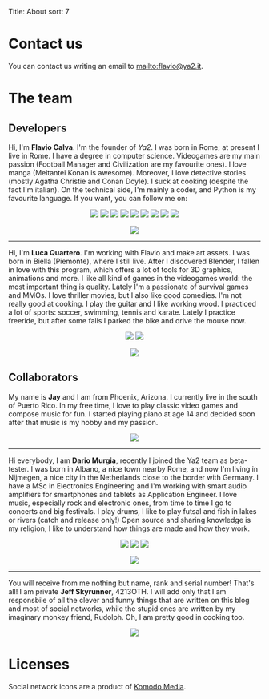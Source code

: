 Title: About
sort: 7

Contact us
==========

You can contact us writing an email to <mailto:flavio@ya2.it>.


The team
========

Developers
----------

Hi, I'm **Flavio Calva**. I'm the founder of *Ya2*. I was born in Rome; at present I live in Rome. I have a degree in computer science. Videogames are my main passion (Football Manager and Civilization are my favourite ones). I love manga (Meitantei Konan is awesome). Moreover, I love detective stories (mostly Agatha Christie and Conan Doyle). I suck at cooking (despite the fact I'm italian). On the technical side, I'm mainly a coder, and Python is my favourite language. If you want, you can follow me on:

<p align="center">
<a href="https://twitter.com/flaviocalva" target="_blank"><img src="{filename}/images/social/twitter.png"></a>
<a href="https://www.facebook.com/flavio.calva" target="_blank"><img src="{filename}/images/social/facebook.png"></a>
<a href="http://www.google.com/+FlavioCalva" target="_blank"><img src="{filename}/images/social/google_plus.png"></a>
<a href="http://www.youtube.com/ya2games" target="_blank"><img src="{filename}/images/social/youtube.png"></a>
<a href="http://www.pinterest.com/fcalva" target="_blank"><img src="{filename}/images/social/pinterest.png"></a>
<a href="http://cflavio.tumblr.com" target="_blank"><img src="{filename}/images/social/tumblr.png"></a>
<a href="https://www.linkedin.com/in/flavio-calva-42651356" target="_blank"><img src="{filename}/images/social/linkedin.png"></a>
<a href="https://github.com/cflavio" target="_blank"><img src="{filename}/images/social/github.png"></a>
<a href="{filename}/pages/feed_following.md" target="_blank"><img src="{filename}/images/social/feedemail.png"></a>
</p>

<p align="center"><img src="{filename}/images/about/flavio.png"/></p>

---

Hi, I'm **Luca Quartero**. I'm working with Flavio and make art assets. I was born in Biella (Piemonte), where I still live. After I discovered Blender, I fallen in love with this program, which offers a lot of tools for 3D graphics, animations and more. I like all kind of games in the videogames world: the most important thing is quality. Lately I'm a passionate of survival games and MMOs. I love thriller movies, but I also like good comedies. I'm not really good at cooking. I play the guitar and I like working wood. I practiced a lot of sports: soccer, swimming, tennis and karate. Lately I practice freeride, but after some falls I parked the bike and drive the mouse now.

<p align="center">
<a href="http://plus.google.com/107612560197983335847" target="_blank"><img src="{filename}/images/social/google_plus.png"></a>
<a href="https://www.youtube.com/channel/UCW307g1-6RnmXyLygASuTzg" target="_blank"><img src="{filename}/images/social/youtube.png"></a>
</p>

<p align="center"><img src="{filename}/images/about/luca.png"/></p>


Collaborators
-------------

My name is **Jay** and I am from Phoenix, Arizona. I currently live in the south of Puerto Rico. In my free time, I love to play classic video games and compose music for fun. I started playing piano at age 14 and decided soon after that music is my hobby and my passion.

<p align="center"><img src="{filename}/images/about/jay.png"/></p>

---

Hi everybody, I am <strong>Dario Murgia</strong>, recently I joined the Ya2 team as beta-tester.
I was born in Albano, a nice town nearby Rome, and now I'm living in Nijmegen, a nice city in the Netherlands close to the border with Germany.
I have a MSc in Electronics Engineering and I'm working with smart audio amplifiers for smartphones and tablets as Application Engineer.
I love music, especially rock and electronic ones, from time to time I go to concerts and big festivals. I play drums, I like to play futsal and fish in lakes or rivers (catch and release only!)
Open source and sharing knowledge is my religion, I like to understand how things are made and how they work.

<p align="center">
<a href="https://twitter.com/dario_murgia" target="_blank"><img src="{filename}/images/social/twitter.png"></a>
<a href="https://plus.google.com/u/0/+DarioMurgia8686" target="_blank"><img src="{filename}/images/social/google_plus.png"></a>
<a href="https://nl.linkedin.com/in/dariomurgia" target="_blank"><img src="{filename}/images/social/linkedin.png"></a>
</p>

<p align="center"><img src="{filename}/images/about/dario.jpg"/></p>

---

You will receive from me nothing but name, rank and serial number! That's all! I am private **Jeff Skyrunner**, 4213OTH. I will add only that I am responsbile of all the clever and funny things that are written on this blog and most of social networks, while the stupid ones are written by my imaginary monkey friend, Rudolph. Oh, I am pretty good in cooking too.

<p align="center"><img src="{filename}/images/about/jeff.jpg"/></p>


Licenses
========

Social network icons are a product of <a href="http://www.komodomedia.com">Komodo Media</a>.

